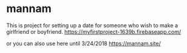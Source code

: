 # mannam
This is project for setting up a date for someone who wish to make a girlfriend or boyfriend. 
https://myfirstproject-1639b.firebaseapp.com/

or you can also use here until 3/24/2018
https://mannam.site/
